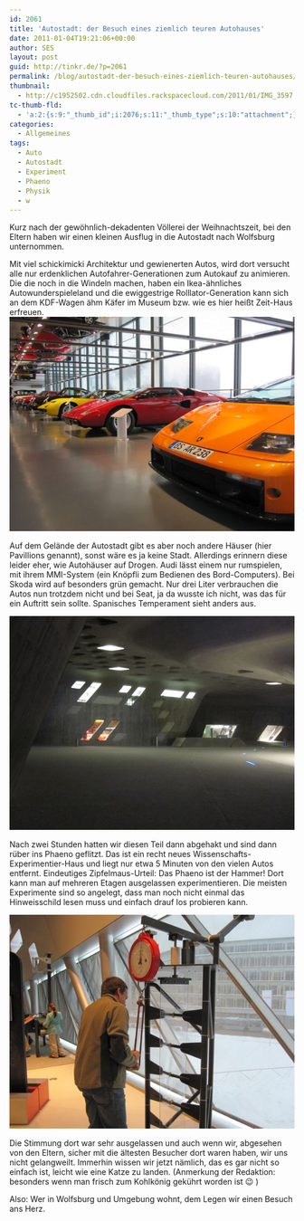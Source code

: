 ```yaml
---
id: 2061
title: 'Autostadt: der Besuch eines ziemlich teuren Autohauses'
date: 2011-01-04T19:21:06+00:00
author: SES
layout: post
guid: http://tinkr.de/?p=2061
permalink: /blog/autostadt-der-besuch-eines-ziemlich-teuren-autohauses/
thumbnail:
  - http://c1952502.cdn.cloudfiles.rackspacecloud.com/2011/01/IMG_3597.jpg
tc-thumb-fld:
  - 'a:2:{s:9:"_thumb_id";i:2076;s:11:"_thumb_type";s:10:"attachment";}'
categories:
  - Allgemeines
tags:
  - Auto
  - Autostadt
  - Experiment
  - Phaeno
  - Physik
  - w
---
```

Kurz nach der gewöhnlich-dekadenten Völlerei der Weihnachtszeit, bei den Eltern haben wir einen kleinen Ausflug in die Autostadt nach Wolfsburg unternommen.

Mit viel schickimicki Architektur und gewienerten Autos, wird dort versucht alle nur erdenklichen Autofahrer-Generationen zum Autokauf zu animieren. Die die noch in die Windeln machen, haben ein Ikea-ähnliches Autowunderspieleland und die ewiggestrige Rolllator-Generation kann sich an dem KDF-Wagen ähm Käfer im Museum bzw. wie es hier heißt Zeit-Haus erfreuen.
<img loading="lazy" src="/assets/2011/01/IMG_3520.jpg" alt="Autos in der Autostadt" title="IMG_3520"    />

Auf dem Gelände der Autostadt gibt es aber noch andere Häuser (hier Pavillions genannt), sonst wäre es ja keine Stadt. Allerdings erinnern diese leider eher, wie Autohäuser auf Drogen.
Audi lässt einem nur rumspielen, mit ihrem MMI-System (ein Knöpfli zum Bedienen des Bord-Computers). Bei Skoda wird auf besonders grün gemacht. Nur drei Liter verbrauchen die Autos nun trotzdem nicht und bei Seat, ja da wusste ich nicht, was das für ein Auftritt sein sollte. Spanisches Temperament sieht anders aus.

<img loading="lazy" src="/assets/2011/01/IMG_35971.jpg" alt="Phaeno" title="IMG_3597"    />

Nach zwei Stunden hatten wir diesen Teil dann abgehakt und sind dann rüber ins Phaeno geflitzt. Das ist ein recht neues Wissenschafts-Experimentier-Haus und liegt nur etwa 5 Minuten von den vielen Autos entfernt. Eindeutiges Zipfelmaus-Urteil: Das Phaeno ist der Hammer! Dort kann man auf mehreren Etagen ausgelassen experimentieren. Die meisten Experimente sind so angelegt, dass man noch nicht einmal das Hinweisschild lesen muss und einfach drauf los probieren kann.

<img loading="lazy" src="/assets/2010/12/IMG_3535.jpg" alt="" title="Verbiegen einer Scheibe mit Stabilisatoren und Kraftmesser"    />

Die Stimmung dort war sehr ausgelassen und auch wenn wir, abgesehen von den Eltern, sicher mit die ältesten Besucher dort waren haben, wir uns nicht gelangweilt. Immerhin wissen wir jetzt nämlich, das es gar nicht so einfach ist, leicht wie eine Katze zu landen. (Anmerkung der Redaktion: besonders wenn man frisch zum Kohlkönig gekührt worden ist 😉 )



Also: Wer in Wolfsburg und Umgebung wohnt, dem Legen wir einen Besuch ans Herz.
